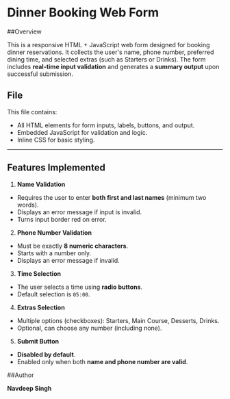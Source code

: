 # Dinner Booking Web Form

##Overview

This is a responsive HTML + JavaScript web form designed for booking dinner reservations. It collects the user's name, phone number, preferred dining time, and selected extras (such as Starters or Drinks). The form includes **real-time input validation** and generates a **summary output** upon successful submission.

## File

This file contains:

- All HTML elements for form inputs, labels, buttons, and output.
- Embedded JavaScript for validation and logic.
- Inline CSS for basic styling.

---

## Features Implemented

1. **Name Validation**
- Requires the user to enter **both first and last names** (minimum two words).
- Displays an error message if input is invalid.
- Turns input border red on error.

2. **Phone Number Validation**
- Must be exactly **8 numeric characters**.
- Starts with a number only.
- Displays an error message if invalid.

3. **Time Selection**
- The user selects a time using **radio buttons**.
- Default selection is `05:00`.

4. **Extras Selection**
- Multiple options (checkboxes): Starters, Main Course, Desserts, Drinks.
- Optional, can choose any number (including none).

5. **Submit Button**
- **Disabled by default**.
- Enabled only when both **name and phone number are valid**.

##Author

**Navdeep Singh** 
